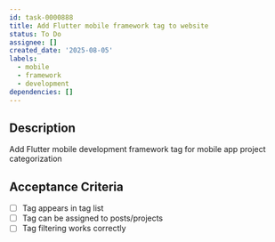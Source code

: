```yaml
---
id: task-0000888
title: Add Flutter mobile framework tag to website
status: To Do
assignee: []
created_date: '2025-08-05'
labels:
  - mobile
  - framework
  - development
dependencies: []
---
```


## Description

Add Flutter mobile development framework tag for mobile app project categorization

## Acceptance Criteria

- [ ] Tag appears in tag list
- [ ] Tag can be assigned to posts/projects
- [ ] Tag filtering works correctly

